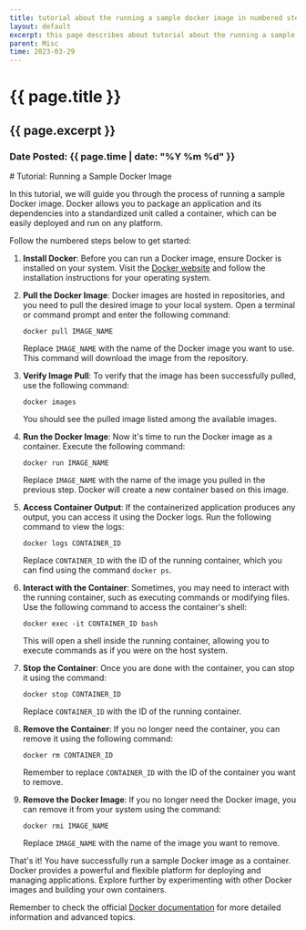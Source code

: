 ```yaml
---
title: tutorial about the running a sample docker image in numbered steps
layout: default
excerpt: this page describes about tutorial about the running a sample docker image in numbered steps
parent: Misc
time: 2023-03-29
---
```

<h1>{{ page.title }}</h1>
<h2>{{ page.excerpt }}</h2>
<h3>Date Posted: {{ page.time | date: "%Y %m %d" }}</h3>
# Tutorial: Running a Sample Docker Image

In this tutorial, we will guide you through the process of running a sample Docker image. Docker allows you to package an application and its dependencies into a standardized unit called a container, which can be easily deployed and run on any platform.

Follow the numbered steps below to get started:

1. **Install Docker**: Before you can run a Docker image, ensure Docker is installed on your system. Visit the [Docker website](https://www.docker.com/get-started) and follow the installation instructions for your operating system.

2. **Pull the Docker Image**: Docker images are hosted in repositories, and you need to pull the desired image to your local system. Open a terminal or command prompt and enter the following command:
   ```
   docker pull IMAGE_NAME
   ```
   Replace `IMAGE_NAME` with the name of the Docker image you want to use. This command will download the image from the repository.

3. **Verify Image Pull**: To verify that the image has been successfully pulled, use the following command:
   ```
   docker images
   ```
   You should see the pulled image listed among the available images.

4. **Run the Docker Image**: Now it's time to run the Docker image as a container. Execute the following command:
   ```
   docker run IMAGE_NAME
   ```
   Replace `IMAGE_NAME` with the name of the image you pulled in the previous step. Docker will create a new container based on this image.

5. **Access Container Output**: If the containerized application produces any output, you can access it using the Docker logs. Run the following command to view the logs:
   ```
   docker logs CONTAINER_ID
   ```
   Replace `CONTAINER_ID` with the ID of the running container, which you can find using the command `docker ps`.

6. **Interact with the Container**: Sometimes, you may need to interact with the running container, such as executing commands or modifying files. Use the following command to access the container's shell:
   ```
   docker exec -it CONTAINER_ID bash
   ```
   This will open a shell inside the running container, allowing you to execute commands as if you were on the host system.

7. **Stop the Container**: Once you are done with the container, you can stop it using the command:
   ```
   docker stop CONTAINER_ID
   ```
   Replace `CONTAINER_ID` with the ID of the running container.

8. **Remove the Container**: If you no longer need the container, you can remove it using the following command:
   ```
   docker rm CONTAINER_ID
   ```
   Remember to replace `CONTAINER_ID` with the ID of the container you want to remove.

9. **Remove the Docker Image**: If you no longer need the Docker image, you can remove it from your system using the command:
   ```
   docker rmi IMAGE_NAME
   ```
   Replace `IMAGE_NAME` with the name of the image you want to remove.

That's it! You have successfully run a sample Docker image as a container. Docker provides a powerful and flexible platform for deploying and managing applications. Explore further by experimenting with other Docker images and building your own containers.

Remember to check the official [Docker documentation](https://docs.docker.com) for more detailed information and advanced topics.